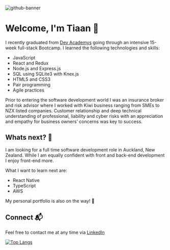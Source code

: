 ![github-banner](https://user-images.githubusercontent.com/75296793/168543703-c26c105f-fd4b-4d72-a18d-5beb85d6e70c.png)

# Welcome, I'm Tiaan 👋

I recently graduated from [Dev Academys](https://devacademy.co.nz/?gclid=Cj0KCQjwgYSTBhDKARIsAB8Kuktbb0DWX4Q7kk5pH-HMplNUiMBA60xYTWzpVqCMnxMTEKjYY5zl0_waAg0aEALw_wcB) going through an intensive 15-week full-stack Bootcamp. I learned the following technologies and skills: 

- JavaScript 
- React and Redux
- Node.js and Express.js
- SQL using SQLite3 with Knex.js
- HTML5 and CSS3
- Pair programming
- Agile practices

Prior to entering the software development world I was an insurance broker and risk advisor where I worked with Kiwi business ranging from SMEs to NZX listed companies. Customer relationship and deep technical understanding of professional, liability and cyber risks with an appreciation and empathy for business owners’ concerns was key to success.

## Whats next? 🤖

I am looking for a full time software development role in Auckland, New Zealand. While I am equally confident with front and back-end development I enjoy front-end more.  

What I want to learn next are: 

- React Native
- TypeScript
- AWS

My personal portfolio is also on the way! 🚧

## Connect 📬

Feel free to contact me at any time via [LinkedIn](https://www.linkedin.com/in/tiaan-jonker-45283380/)

[![Top Langs](https://github-readme-stats.vercel.app/api/top-langs/?username=tiaan-jonker)](https://github.com/tiaan-jonker/github-readme-stats)

